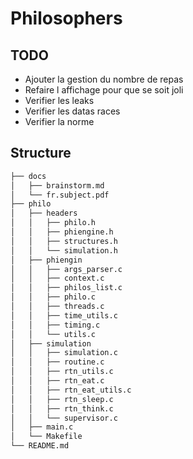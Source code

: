 # Philosophers

## TODO

- Ajouter la gestion du nombre de repas
- Refaire l affichage pour que se soit joli
- Verifier les leaks
- Verifier les datas races
- Verifier la norme

## Structure

```bash
├── docs
│   ├── brainstorm.md
│   └── fr.subject.pdf
├── philo
│   ├── headers
│   │   ├── philo.h
│   │   ├── phiengine.h
│   │   ├── structures.h
│   │   └── simulation.h
│   ├── phiengin
│   │   ├── args_parser.c
│   │   ├── context.c
│   │   ├── philos_list.c
│   │   ├── philo.c
│   │   ├── threads.c
│   │   ├── time_utils.c
│   │   ├── timing.c
│   │   └── utils.c
│   ├── simulation
│   │   ├── simulation.c
│   │   ├── routine.c
│   │   ├── rtn_utils.c
│   │   ├── rtn_eat.c
│   │   ├── rtn_eat_utils.c
│   │   ├── rtn_sleep.c
│   │   ├── rtn_think.c
│   │   └── supervisor.c
│   ├── main.c
│   └── Makefile
└── README.md
```
